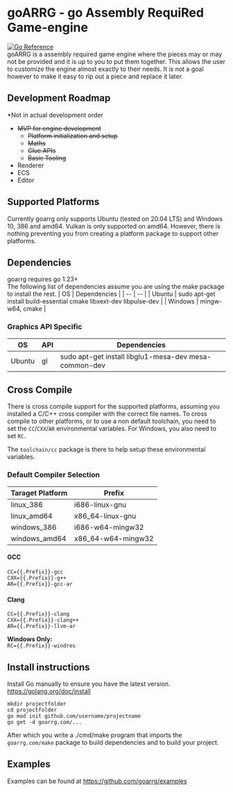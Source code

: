 # goARRG - go Assembly RequiRed Game-engine
[![Go Reference](https://pkg.go.dev/badge/goarrg.com.svg)](https://pkg.go.dev/goarrg.com)<br/>
goARRG is a assembly required game engine where the pieces may or may not be provided and it is up to you to put them together.
This allows the user to customize the engine almost exactly to their needs.
It is not a goal however to make it easy to rip out a piece and replace it later.

## Development Roadmap
*Not in actual development order
 - ~~MVP for engine development~~
	 - ~~Platform initialization and setup~~
	 - ~~Maths~~
	 - ~~Glue APIs~~
	 - ~~Basic Tooling~~
 - Renderer
 - ECS
 - Editor

## Supported Platforms
Currently goarrg only supports Ubuntu (tested on 20.04 LTS) and Windows 10, 386 and amd64. Vulkan is only supported on amd64.
However, there is nothing preventing you from creating a platform package to support other platforms.

## Dependencies

goarrg requires go 1.23+<br>
The following list of dependencies assume you are using the make package to install the rest.
| OS | Dependencies |
| -- | -- |
| Ubuntu | sudo apt-get install build-essential cmake libxext-dev libpulse-dev |
| Windows | mingw-w64, cmake |

### Graphics API Specific
| OS | API | Dependencies |
| -- | -- | -- |
| Ubuntu | gl | sudo apt-get install libglu1-mesa-dev mesa-common-dev |

## Cross Compile
There is cross compile support for the supported platforms, assuming you installed a C/C++ cross compiler with the correct file names. To cross compile to other platforms, or to use a non default toolchain, you need to set the `CC`/`CXX`/`AR` environmental variables. For Windows, you also need to set `RC`.

The `toolchain/cc` package is there to help setup these environmental variables.

### Default Compiler Selection
| Taraget Platform | Prefix |
| -- | -- |
| linux_386 | i686-linux-gnu |
| linux_amd64 | x86_64-linux-gnu |
| windows_386 | i686-w64-mingw32 |
| windows_amd64 | x86_64-w64-mingw32 |

#### GCC
`CC={{.Prefix}}-gcc`<br>
`CXX={{.Prefix}}-g++`<br>
`AR={{.Prefix}}-gcc-ar`<br>
#### Clang
`CC={{.Prefix}}-clang`<br>
`CXX={{.Prefix}}-clang++`<br>
`AR={{.Prefix}}-llvm-ar`<br>

**Windows Only:**<br>
`RC={{.Prefix}}-windres`

## Install instructions

Install Go manually to ensure you have the latest version.<br/>
https://golang.org/doc/install

<pre><code>mkdir projectfolder
cd projectfolder
go mod init github.com/username/projectname
go get -d goarrg.com/...
</code></pre>

After which you write a ./cmd/make program that imports the `goarrg.com/make` package to build dependencies and to build your project.

## Examples
Examples can be found at https://github.com/goarrg/examples
